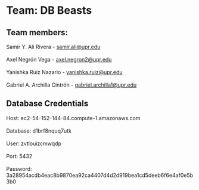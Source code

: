 # Team: DB Beasts

## Team members:

Samir Y. Ali Rivera - samir.ali@upr.edu<br>  
Axel Negrón Vega - axel.negron2@upr.edu<br>   
Yanishka Ruiz Nazario - yanishka.ruiz@upr.edu<br>   
Gabriel A. Archilla Cintrón - gabriel.archilla1@upr.edu<br>   

## Database Credentials

Host: ec2-54-152-144-84.compute-1.amazonaws.com<br>  
Database: d1brf8nquq7utk<br>  
User: zvtlouizcmwqdp<br>  
Port: 5432<br>  
Password: 3a28954acdb4eac8b9870ea92ca4407d4d2d919bea1cd5deeb6f6e4af0e5b3b0<br>  
